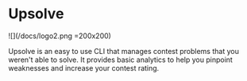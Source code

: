 # Upsolve
![](/docs/logo2.png =200x200)

Upsolve is an easy to use CLI that manages contest problems that you weren't able to solve. It provides basic analytics to help you pinpoint weaknesses and increase your contest rating.
